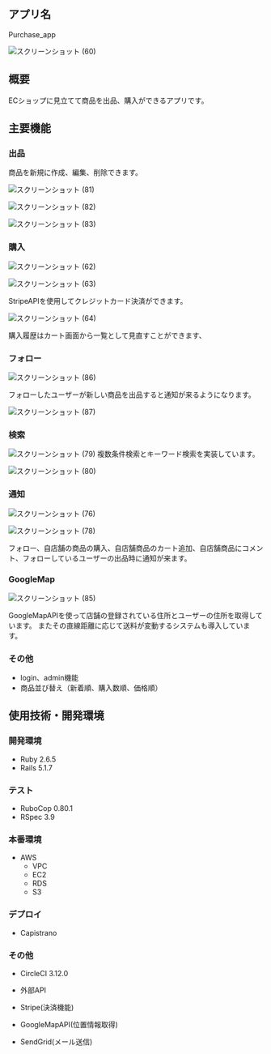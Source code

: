 ## アプリ名

Purchase_app

![スクリーンショット (60)](https://user-images.githubusercontent.com/50323412/85983157-f8dad700-ba21-11ea-8195-00fa9db263dc.png)

## 概要
ECショップに見立てて商品を出品、購入ができるアプリです。

## 主要機能

### 出品

商品を新規に作成、編集、削除できます。

![スクリーンショット (81)](https://user-images.githubusercontent.com/50323412/85986685-97b60200-ba27-11ea-98ff-c886ddaddd8e.png)

![スクリーンショット (82)](https://user-images.githubusercontent.com/50323412/85986692-997fc580-ba27-11ea-918c-50c1ee454b79.png)


![スクリーンショット (83)](https://user-images.githubusercontent.com/50323412/85986700-9b498900-ba27-11ea-9404-96323ffb1b53.png)



### 購入

![スクリーンショット (62)](https://user-images.githubusercontent.com/50323412/85984289-f2e5f580-ba23-11ea-8c1f-17b96f2f9f60.png)

![スクリーンショット (63)](https://user-images.githubusercontent.com/50323412/85984160-bd410c80-ba23-11ea-9802-eb178c5962ba.png)

StripeAPIを使用してクレジットカード決済ができます。

![スクリーンショット (64)](https://user-images.githubusercontent.com/50323412/85984168-c16d2a00-ba23-11ea-87ce-ca68ab506486.png)

購入履歴はカート画面から一覧として見直すことができます、

### フォロー


![スクリーンショット (86)](https://user-images.githubusercontent.com/50323412/85987353-7dc8ef00-ba28-11ea-9169-04ca4e9e56fb.png)

フォローしたユーザーが新しい商品を出品すると通知が来るようになります。

![スクリーンショット (87)](https://user-images.githubusercontent.com/50323412/85987359-7e618580-ba28-11ea-83df-e9679bcb616d.png)



### 検索


![スクリーンショット (79)](https://user-images.githubusercontent.com/50323412/85987046-1743d100-ba28-11ea-9a83-6e83c7b2c1ae.png)
複数条件検索とキーワード検索を実装しています。

![スクリーンショット (80)](https://user-images.githubusercontent.com/50323412/85987050-190d9480-ba28-11ea-9995-46a5220967a9.png)


### 通知


![スクリーンショット (76)](https://user-images.githubusercontent.com/50323412/85987005-02ffd400-ba28-11ea-9ffd-082ee7b24095.png)

![スクリーンショット (78)](https://user-images.githubusercontent.com/50323412/85987010-04c99780-ba28-11ea-9bd7-7eb3663848df.png)

フォロー、自店舗の商品の購入、自店舗商品のカート追加、自店舗商品にコメント、フォローしているユーザーの出品時に通知が来ます。


### GoogleMap


![スクリーンショット (85)](https://user-images.githubusercontent.com/50323412/85986778-b3b9a380-ba27-11ea-8529-bf198852a199.png)

GoogleMapAPIを使って店舗の登録されている住所とユーザーの住所を取得しています。
またその直線距離に応じて送料が変動するシステムも導入しています。

### その他

- login、admin機能
- 商品並び替え（新着順、購入数順、価格順）

## 使用技術・開発環境

### 開発環境

- Ruby 2.6.5
- Rails 5.1.7

### テスト

- RuboCop 0.80.1
- RSpec 3.9

### 本番環境

- AWS
  - VPC
  - EC2
  - RDS
  - S3  

### デプロイ

- Capistrano

### その他

- CircleCI 3.12.0

- 外部API
 - Stripe(決済機能)
 - GoogleMapAPI(位置情報取得)
 - SendGrid(メール送信)
